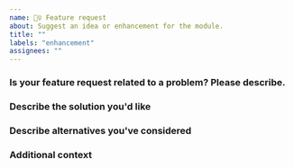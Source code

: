 ```yaml
---
name: 🙋‍♀️ Feature request
about: Suggest an idea or enhancement for the module.
title: ""
labels: "enhancement"
assignees: ""
---
```


<!-- 💙 Thanks for your time to make this module better with your feedback 💙 -->

### Is your feature request related to a problem? Please describe.

<!-- A clear and concise description of what the problem is. Ex. I'm always frustrated when [...] -->

### Describe the solution you'd like

<!-- A clear and concise description of what you want to happen. Adding some code examples would be neat! -->

### Describe alternatives you've considered

<!-- A clear and concise description of any alternative solutions or features you've considered. -->

### Additional context

<!-- Add any other context or screenshots about the feature request here. -->
